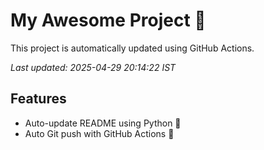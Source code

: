 # My Awesome Project 🚀

This project is automatically updated using GitHub Actions.

_Last updated: 2025-04-29 20:14:22 IST_

## Features
- Auto-update README using Python 🐍
- Auto Git push with GitHub Actions 🤖
